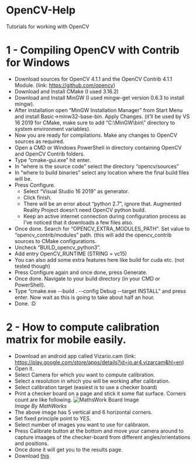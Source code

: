 # OpenCV-Help
Tutorials for working with OpenCV
# 1 - Compiling OpenCV with Contrib for Windows
* Download sources for OpenCV 4.1.1 and the OpenCV Contrib 4.1.1 Module. (link: https://github.com/opencv)
* Download and Install CMake (I used 3.16.2)
* Download and Install MinGW (I used mingw-get version 0.6.3 to install mingw).
* After installation open “MinGW Installation Manager” from Start Menu and install Basic->minw32-base-bin. Apply Changes. (it’ll be used by VS 16 2019 for CMake, make sure to add “C:\MinGW\bin\” directory to system environment variables).
* Now you are ready for compilations. Make any changes to OpenCV sources as required.
* Open a CMD or Windows PowerShell in directory containing OpenCV and OpenCV Contrib folders.
* Type “cmake-gui.exe” hit enter.
* In “where is the source code” select the directory “opencv/sources”
* In “where to build binaries” select any location where the final build files will be.
* Press Configure.
  * Select “Visual Studio 16 2019” as generator.
  * Click finish.
  * There will be an error about “python 2.7”, ignore that. Augmented Reality Project doesn’t need OpenCV python build.
  * Keep an active internet connection during configuration process as I’ve noticed that it downloads a few files also.
* Once done. Search for “OPENCV_EXTRA_MODULES_PATH”. Set value to “opencv_contrib/modules” path. (this will add the opencv_contrib sources to CMake configurations.
* Uncheck “BUILD_opencv_python3”.
* Add entry OpenCV_RUNTIME (STRING = vc15)
* You can also add some extra features here like build for cuda etc. (not tested though)
* Press Configure again and once done, press Generate.
* Once done. Navigate to your build directory (in your CMD or PowerShell).
* Type “cmake.exe --build . --config Debug --target INSTALL” and press enter. Now wait as this is going to take about half an hour.
* Done. :D
# 2 - How to compute calibration matrix for mobile easily.
* Download an android app called Vizario.cam (link: https://play.google.com/store/apps/details?id=io.ar4.vizarcam&hl=en)
* Open it.
 * Select Camera for which you want to compute calibration.
 * Select a resolution in which you will be working after calibration.
 * Select calibration target (easiest is to use a checker board)
 * Print a checker board on a page and stick it some flat surface. Corners count are like following.
 ![MathsWork Board Image](https://www.mathworks.com/help/vision/ref/checkerboard.png)  
 *Image By MathWorks*  
  * The above image has 5 vertical and 6 horizontal corners.
 * Set fixed principle point to YES.
 * Select number of images you want to use for calibraion.
 * Press Calibrate button at the bottom and move your camera around to capture imaages of the checker-board from different angles/orientations and positions.
 * Once done it will get you to the results page.
 * Download [this](http:)
 
